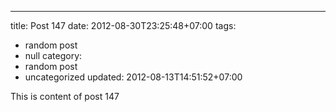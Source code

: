 ---
title: Post 147
date: 2012-08-30T23:25:48+07:00
tags:
  - random post
  - null
category:
  - random post
  - uncategorized
updated: 2012-08-13T14:51:52+07:00

This is content of post 147